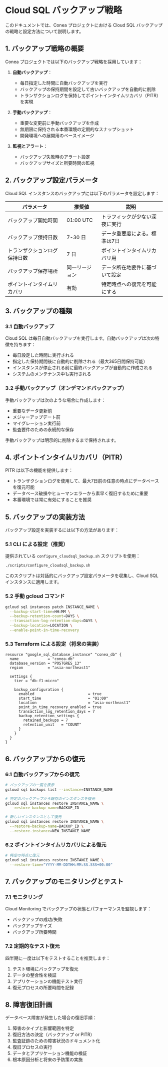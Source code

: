 # Cloud SQL バックアップ戦略

このドキュメントでは、Conea プロジェクトにおける Cloud SQL バックアップの戦略と設定方法について説明します。

## 1. バックアップ戦略の概要

Conea プロジェクトでは以下のバックアップ戦略を採用しています：

1. **自動バックアップ**：
   - 毎日指定した時間に自動バックアップを実行
   - バックアップの保持期間を設定して古いバックアップを自動的に削除
   - トランザクションログを保持してポイントインタイムリカバリ（PITR）を実現

2. **手動バックアップ**：
   - 重要な変更前に手動バックアップを作成
   - 無期限に保持される本番環境の定期的なスナップショット
   - 開発環境への展開用のベースイメージ

3. **監視とアラート**：
   - バックアップ失敗時のアラート設定
   - バックアップサイズと所要時間の監視

## 2. バックアップ設定パラメータ

Cloud SQL インスタンスのバックアップには以下のパラメータを設定します：

| パラメータ | 推奨値 | 説明 |
|------------|--------|------|
| バックアップ開始時間 | 01:00 UTC | トラフィックが少ない深夜に実行 |
| バックアップ保持日数 | 7-30 日 | データ重要度による。標準は7日 |
| トランザクションログ保持日数 | 7 日 | ポイントインタイムリカバリ用 |
| バックアップ保存場所 | 同一リージョン | データ所在地要件に基づいて設定 |
| ポイントインタイムリカバリ | 有効 | 特定時点への復元を可能にする |

## 3. バックアップの種類

### 3.1 自動バックアップ

Cloud SQL は毎日自動バックアップを実行します。自動バックアップは次の特徴を持ちます：

- 毎日設定した時間に実行される
- 指定した保持期間後に自動的に削除される（最大365日間保持可能）
- インスタンスが停止される前に最終バックアップが自動的に作成される
- システムのメンテナンス中も実行される

### 3.2 手動バックアップ（オンデマンドバックアップ）

手動バックアップは次のような場合に作成します：

- 重要なデータ更新前
- メジャーアップデート前
- マイグレーション実行前
- 監査要件のための永続的な保存

手動バックアップは明示的に削除するまで保持されます。

## 4. ポイントインタイムリカバリ（PITR）

PITR は以下の機能を提供します：

- トランザクションログを使用して、最大7日前の任意の時点にデータベースを復元可能
- データベース破損やヒューマンエラーから素早く復旧するために重要
- 本番環境では常に有効にすることを推奨

## 5. バックアップの実装方法

バックアップ設定を実装するには以下の方法があります：

### 5.1 CLI による設定（推奨）

提供されている `configure_cloudsql_backup.sh` スクリプトを使用：

```bash
./scripts/configure_cloudsql_backup.sh
```

このスクリプトは対話的にバックアップ設定パラメータを収集し、Cloud SQL インスタンスに適用します。

### 5.2 手動 gcloud コマンド

```bash
gcloud sql instances patch INSTANCE_NAME \
  --backup-start-time=HH:MM \
  --backup-retention-count=DAYS \
  --transaction-log-retention-days=DAYS \
  --backup-location=LOCATION \
  --enable-point-in-time-recovery
```

### 5.3 Terraform による設定（将来の実装）

```hcl
resource "google_sql_database_instance" "conea_db" {
  name             = "conea-db"
  database_version = "POSTGRES_13"
  region           = "asia-northeast1"
  
  settings {
    tier = "db-f1-micro"
    
    backup_configuration {
      enabled                        = true
      start_time                     = "01:00"
      location                       = "asia-northeast1"
      point_in_time_recovery_enabled = true
      transaction_log_retention_days = 7
      backup_retention_settings {
        retained_backups = 7
        retention_unit   = "COUNT"
      }
    }
  }
}
```

## 6. バックアップからの復元

### 6.1 自動バックアップからの復元

```bash
# バックアップの一覧を表示
gcloud sql backups list --instance=INSTANCE_NAME

# 特定のバックアップから既存のインスタンスを復元
gcloud sql instances restore INSTANCE_NAME \
  --restore-backup-name=BACKUP_ID

# 新しいインスタンスとして復元
gcloud sql instances restore INSTANCE_NAME \
  --restore-backup-name=BACKUP_ID \
  --restore-instance=NEW_INSTANCE_NAME
```

### 6.2 ポイントインタイムリカバリによる復元

```bash
# 特定の時点に復元
gcloud sql instances restore INSTANCE_NAME \
  --restore-time="YYYY-MM-DDTHH:MM:SS.SSS+00:00"
```

## 7. バックアップのモニタリングとテスト

### 7.1 モニタリング

Cloud Monitoring でバックアップの状態とパフォーマンスを監視します：

- バックアップの成功/失敗
- バックアップサイズ
- バックアップ所要時間

### 7.2 定期的なテスト復元

四半期に一度は以下をテストすることを推奨します：

1. テスト環境にバックアップを復元
2. データの整合性を検証
3. アプリケーションの機能テスト実行
4. 復元プロセスの所要時間を記録

## 8. 障害復旧計画

データベース障害が発生した場合の復旧手順：

1. 障害のタイプと影響範囲を特定
2. 復旧方法の決定（バックアップ or PITR）
3. 監査証跡のための障害状況のドキュメント化
4. 復旧プロセスの実行
5. データとアプリケーション機能の検証
6. 根本原因分析と将来の予防策の実施